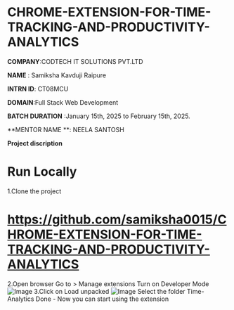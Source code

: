 # CHROME-EXTENSION-FOR-TIME-TRACKING-AND-PRODUCTIVITY-ANALYTICS

**COMPANY**:CODTECH IT SOLUTIONS PVT.LTD

**NAME** : Samiksha Kavduji Raipure

**INTRN ID**: CT08MCU

**DOMAIN**:Full Stack Web Development

**BATCH DURATION** :January 15th, 2025 to February 15th, 2025.

**MENTOR NAME **: NEELA SANTOSH

**Project discription**
# Run Locally
1.Clone the project
# https://github.com/samiksha0015/CHROME-EXTENSION-FOR-TIME-TRACKING-AND-PRODUCTIVITY-ANALYTICS
2.Open browser
  Go to > Manage extensions
  Turn on Developer Mode
![Image](https://github.com/user-attachments/assets/b76c9b4d-c0a3-4c00-9dba-3301628c00c4)
3.Click on Load unpacked
![Image](https://github.com/user-attachments/assets/c490a34b-7237-436f-9299-7fe072e22c3f)
Select the folder Time-Analytics
  Done - Now you can start using the extension
